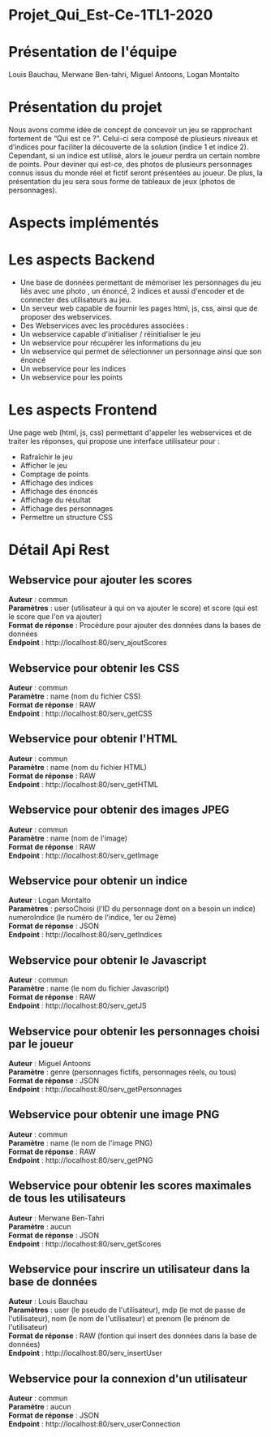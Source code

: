 Projet_Qui_Est-Ce-1TL1-2020
======

# Présentation de l'équipe

Louis Bauchau, Merwane Ben-tahri, Miguel Antoons, Logan Montalto

# Présentation du projet

Nous avons comme idée de concept de concevoir un jeu se rapprochant fortement de “Qui est ce ?”. Celui-ci sera composé de plusieurs niveaux et d’indices pour faciliter la découverte de la solution (indice 1 et indice 2). Cependant, si un indice est utilisé, alors le joueur perdra un certain nombre de points. Pour deviner qui est-ce, des photos de plusieurs personnages connus issus du monde réel et fictif seront présentées au joueur. De plus, la présentation du jeu sera sous forme de tableaux de jeux (photos de personnages).

# Aspects implémentés 


# Les aspects Backend


- Une base de données permettant de mémoriser les personnages du jeu liés avec une photo , un énoncé, 2 indices et aussi d'encoder et de connecter des utilisateurs au jeu.
- Un serveur web capable de fournir les pages html, js, css, ainsi que de proposer des webservices.
- Des Webservices avec les procédures associées : 
- Un webservice capable d'initialiser / réinitialiser le jeu
- Un webservice pour récupérer les informations du jeu
- Un webservice qui permet de sélectionner un personnage ainsi que son énoncé 
- Un webservice pour les indices
- Un webservice pour les points  



# Les aspects Frontend


Une page web (html, js, css) permettant d'appeler les webservices et de traiter les réponses, qui propose une interface utilisateur pour :

- Rafraîchir le jeu
- Afficher le jeu
- Comptage de points
- Affichage des indices
- Affichage des énoncés
- Affichage du résultat
- Affichage des personnages
- Permettre un structure CSS



# Détail Api Rest 

## Webservice pour ajouter les scores

__Auteur__ : commun  
__Paramètres__ : user (utilisateur à qui on va ajouter le score) et score (qui est le score que l'on va ajouter)  
__Format de réponse__ : Procédure pour ajouter des données dans la bases de données  
__Endpoint__ : http://localhost:80/serv_ajoutScores  


## Webservice pour obtenir les CSS

__Auteur__ : commun  
__Paramètre__ : name (nom du fichier CSS)  
__Format de réponse__ : RAW  
__Endpoint__ : http://localhost:80/serv_getCSS  


## Webservice pour obtenir l'HTML

__Auteur__ : commun  
__Paramètre__ : name (nom du fichier HTML)  
__Format de réponse__ : RAW  
__Endpoint__ : http://localhost:80/serv_getHTML  


## Webservice pour obtenir des images JPEG

__Auteur__ : commun  
__Paramètre__ : name (nom de l'image)  
__Format de réponse__ : RAW  
__Endpoint__ : http://localhost:80/serv_getImage  

## Webservice pour obtenir un indice

__Auteur__ : Logan Montalto  
__Paramètres__ : persoChoisi (l'ID du personnage dont on a besoin un indice) numeroIndice (le numéro de l'indice, 1er ou 2ème)  
__Format de réponse__ : JSON  
__Endpoint__ : http://localhost:80/serv_getIndices  


## Webservice pour obtenir le Javascript

__Auteur__ : commun  
__Paramètre__ : name (le nom du fichier Javascript)  
__Format de réponse__ : RAW  
__Endpoint__ : http://localhost:80/serv_getJS  


## Webservice pour obtenir les personnages choisi par le joueur

__Auteur__ : Miguel Antoons  
__Paramètre__ : genre (personnages fictifs, personnages réels, ou tous)  
__Format de réponse__ : JSON  
__Endpoint__ : http://localhost:80/serv_getPersonnages  


## Webservice pour obtenir une image PNG

__Auteur__ : commun  
__Paramètre__ : name (le nom de l'image PNG)  
__Format de réponse__ : RAW  
__Endpoint__ : http://localhost:80/serv_getPNG  


## Webservice pour obtenir les scores maximales de tous les utilisateurs

__Auteur__ : Merwane Ben-Tahri  
__Paramètre__ : aucun  
__Format de réponse__ : JSON  
__Endpoint__ : http://localhost:80/serv_getScores  


## Webservice pour inscrire un utilisateur dans la base de données

__Auteur__ : Louis Bauchau  
__Paramètres__ : user (le pseudo de l'utilisateur), mdp (le mot de passe de l'utilisateur), nom (le nom de l'utilisateur) et prenom (le prénom de l'utilisateur)  
__Format de réponse__ : RAW (fontion qui insert des données dans la base de données)  
__Endpoint__ : http://localhost:80/serv_insertUser  


## Webservice pour la connexion d'un utilisateur

__Auteur__ : commun  
__Paramètre__ : aucun  
__Format de réponse__ : JSON  
__Endpoint__ : http://localhost:80/serv_userConnection  
